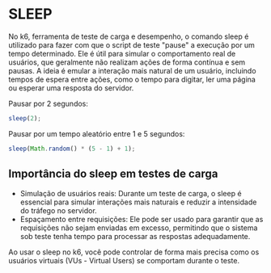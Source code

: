 # SLEEP

No k6, ferramenta de teste de carga e desempenho, o comando sleep é utilizado para fazer com que o script de teste "pause" a execução por um tempo determinado. Ele é útil para simular o comportamento real de usuários, que geralmente não realizam ações de forma contínua e sem pausas. A ideia é emular a interação mais natural de um usuário, incluindo tempos de espera entre ações, como o tempo para digitar, ler uma página ou esperar uma resposta do servidor.

Pausar por 2 segundos:

```Javascript
sleep(2);
```

Pausar por um tempo aleatório entre 1 e 5 segundos:

```Javascript
sleep(Math.random() * (5 - 1) + 1);
```

## Importância do sleep em testes de carga

- Simulação de usuários reais: Durante um teste de carga, o sleep é essencial para simular interações mais naturais e reduzir a intensidade do tráfego no servidor.
- Espaçamento entre requisições: Ele pode ser usado para garantir que as requisições não sejam enviadas em excesso, permitindo que o sistema sob teste tenha tempo para processar as respostas adequadamente.

Ao usar o sleep no k6, você pode controlar de forma mais precisa como os usuários virtuais (VUs - Virtual Users) se comportam durante o teste.